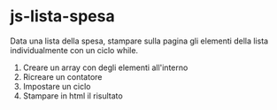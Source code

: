 # js-lista-spesa

Data una lista della spesa, stampare sulla pagina gli elementi della lista individualmente con un ciclo while.

1. Creare un array con degli elementi all'interno
2. Ricreare un contatore
3. Impostare un ciclo 
4. Stampare in html il risultato
